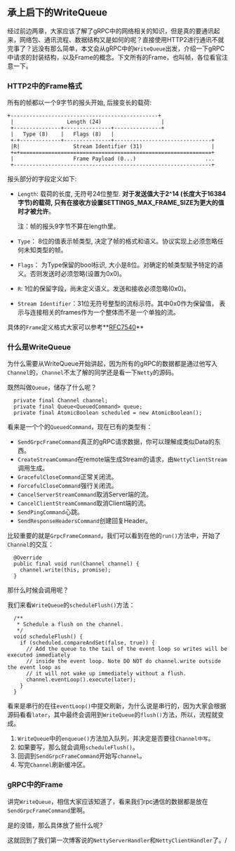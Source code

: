 ## 承上启下的WriteQueue

经过前边两章，大家应该了解了gRPC中的网络相关的知识，但是真的要通讯起来，网络包、通讯流程、数据结构又是如何的呢？直接使用HTTP2进行通讯不就完事了？远没有那么简单，本文会从gRPC中的`WriteQueue`出发，介绍一下gRPC中请求的封装结构，以及Frame的概念。下文所有的Frame，也叫帧，各位看官注意一下。

### HTTP2中的Frame格式

所有的帧都以一个9字节的报头开始, 后接变长的载荷:

```
+-----------------------------------------------+
 |                 Length (24)                   |
 +---------------+---------------+---------------+
 |   Type (8)    |   Flags (8)   |
 +-+-------------+---------------+-------------------------------+
 |R|                 Stream Identifier (31)                      |
 +=+=============================================================+
 |                   Frame Payload (0...)                      ...
 +---------------------------------------------------------------+
```

报头部分的字段定义如下:

- `Length`: 载荷的长度, 无符号24位整型. **对于发送值大于2^14 (长度大于16384字节)的载荷, 只有在接收方设置SETTINGS_MAX_FRAME_SIZE为更大的值时才被允许**。

  注：帧的报头9字节不算在length里。

- `Type`： 8位的值表示帧类型, 决定了帧的格式和语义。协议实现上必须忽略任何未知类型的帧。

- `Flags`： 为Type保留的bool标识, 大小是8位。对确定的帧类型赋予特定的语义。否则发送时必须忽略(设置为0x0)。

- `R`: 1位的保留字段，尚未定义语义。发送和接收必须忽略(0x0)。

- `Stream Identifier`：31位无符号整型的流标示符。其中0x0作为保留值， 表示与连接相关的frames作为一个整体而不是一个单独的流。

具体的`Frame`定义格式大家可以参考**[RFC7540](https://httpwg.org/specs/rfc7540.html#FrameTypes)**

### 什么是WriteQueue

为什么需要从WriteQueue开始讲起，因为所有的gRPC的数据都是通过他写入`Channel`的，`Channel`不太了解的同学还是看一下`Netty`的源码。

既然叫做`Queue`，储存了什么呢？

```
  private final Channel channel;
  private final Queue<QueuedCommand> queue;
  private final AtomicBoolean scheduled = new AtomicBoolean();
```

看来是一个个的`QueuedCommand`，现在已有的类型有：

- `SendGrpcFrameCommand`真正的gRPC请求数据，你可以理解成类似Data的东西。
- `CreateStreamCommand`在remote端生成Stream的请求，由`NettyClientStream`调用生成。
- `GracefulCloseCommand`正常关闭流。
- `ForcefulCloseCommand`强行关闭流。
- `CancelServerStreamCommand`取消Server端的流。
- `CancelClientStreamCommand`取消Client端的流。
- `SendPingCommand`心跳。
- `SendResponseHeadersCommand`创建回复Header。

比较重要的就是`GrpcFrameCommand`，我们可以看到在他的`run()`方法中，开始了`Channel`的交互：

```
  @Override
  public final void run(Channel channel) {
    channel.write(this, promise);
  }
```

那什么时候会调用呢？

我们来看`WriteQueue`的`scheduleFlush()`方法：

```
  /**
   * Schedule a flush on the channel.
   */
  void scheduleFlush() {
    if (scheduled.compareAndSet(false, true)) {
      // Add the queue to the tail of the event loop so writes will be executed immediately
      // inside the event loop. Note DO NOT do channel.write outside the event loop as
      // it will not wake up immediately without a flush.
      channel.eventLoop().execute(later);
    }
  }

```

看来是串行的在往`eventLoop()`中提交刷新，为什么说是串行的，因为大家会根据源码看看`later`，其中最终会调用到`WriteQueue`的`flush()`方法，所以，流程就变成。

1. `WriteQueue`中的`enqueue()`方法加入队列，并决定是否要往`Channel中写`。
2. 如果要写，那么就会调用`scheduleFlush()`。
3. 回调到`SendGrpcFrameCommand`开始写`channel`。
4. 写完`Channel`刷新缓冲区。

### gRPC中的Frame

讲完`WriteQueue`，相信大家应该知道了，看来我们rpc通信的数据都是放在`SendGrpcFrameCommand`里啊。

是的没错，那么具体放了些什么呢?

这就回到了我们第一次博客说的`NettyServerHandler`和`NettyClientHandler`了。/

